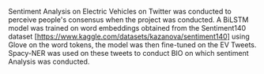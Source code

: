Sentiment Analysis on Electric Vehicles on Twitter was conducted to perceive people's consensus when the project was conducted. A BiLSTM model was trained on word embeddings
obtained from the Sentiment140 dataset [https://www.kaggle.com/datasets/kazanova/sentiment140] using Glove on the word tokens, the model was then fine-tuned on the EV Tweets. Spacy-NER 
was used on these tweets to conduct BIO on which sentiment Analysis was conducted.
